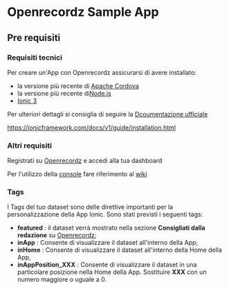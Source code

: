 # Openrecordz Sample App

## Pre requisiti 
### Requisiti tecnici 
Per creare un'App con Openrecordz assicurarsi di avere installato:
* la versione più recente di [Apache Cordova](http://cordova.apache.org/)
* la versione più recente di[Node.js](https://nodejs.org/en/)
* [Ionic 3](https://ionicframework.com/docs/v1/overview/#download) 

Per ulteriori dettagli si consiglia di seguire la [Dcoumentazione ufficiale](https://ionicframework.com/docs/v1/guide/installation.html)

https://ionicframework.com/docs/v1/guide/installation.html

### Altri requisiti
Registrati su [Openrecordz](http://www.openrecordz.com) e accedi alla tua dashboard

Per l'utilizzo della [console](http://apps.openrecordz.com/dashboard) fare riferimento al [wiki](https://github.com/openrecordz/openrecordz-ionic-app/wiki)




### Tags
I Tags del tuo dataset sono delle direttive importanti per la personalizzazione della App Ionic. 
Sono stati previsti i seguenti tags:
* **featured** : il dataset verrà mostrato nella sezione **Consigliati dalla redazione** su [Openrecordz](http://www.openrecordz.com);
* **inApp** : Consente di visualizzare il dataset all'interno della App;
* **inHome** : Consente di visualizzare il dataset all'interno della Home della App,
* **inAppPosition_XXX** : Consente di visualizzare il dataset in una particolare posizione nella Home della App. Sostituire **XXX** con un numero maggiore o uguale a 0.

